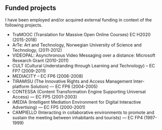 ## Funded projects

I have been employed and/or acquired external funding in context of the following projects.

* TraMOOC (Translation for Massive Open Online Courses) EC H2020 (2015-2018)
* ArTe: Art and Technology, Norwegian University of Science and Technology, (2011-2012)
* VIDEOPAL: Asynchronous Video Messaging over a distance: Microsoft Research Grant (2010-2011)
* CULT (Cultural Understanding through Learning and Technology) – EC FP7 (2009-2011)
* MEDIACITY – EC FP6 (2006-2008)
* TIRAMISU (The Innovative Rights and Access Management Inter-platform Solution) — EC FP6 (2004-2005)
* CONTESSA (Content Transformation Engine Supporting Universal Access) — EC FP5 (2001-2003)
* iMEDIA (Intelligent Mediation Environment for Digital Interactive Advertising) — EC FP5 (2000-2001)
* CAMPIELLO (Interacting in collaborative environments to promote and sustain the meeting between inhabitants and tourists) — EC FP4 (1997-1999)

